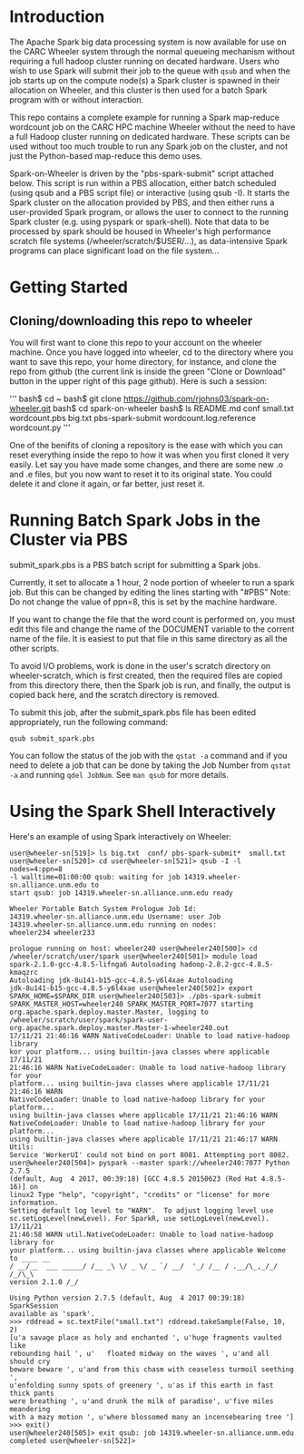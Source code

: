 # Introduction

The Apache Spark big data processing system is now available for use on the
CARC Wheeler system through the normal queueing mechanism without requiring a
full hadoop cluster running on decated hardware.  Users who wish to use
Spark will submit their job to the queue with `qsub` and when the job starts up
on the compute node(s) a Spark cluster is spawned in their allocation on
Wheeler, and this cluster is then used for a batch Spark program with or
without interaction. 

This repo contains a complete example for running a Spark map-reduce wordcount
job on the CARC HPC machine Wheeler without the need to have a full Hadoop
cluster running on dedicated hardware. These scripts can be used without too
much trouble to run any Spark job on the cluster, and not just the Python-based
map-reduce this demo uses. 

Spark-on-Wheeler is driven by the "pbs-spark-submit" script attached below.
This script is run within a PBS allocation, either batch scheduled (using qsub
and a PBS script file) or interactive (using qsub -I). It starts the Spark
cluster on the allocation provided by PBS, and then either runs a user-provided
Spark program, or allows the user to connect to the running Spark cluster (e.g.
using pyspark or spark-shell). Note that data to be processed by spark should
be housed in Wheeler's high performance scratch file systems
(/wheeler/scratch/$USER/...), as data-intensive Spark programs can place
significant load on the file system...


# Getting Started

## Cloning/downloading this repo to wheeler

You will first want to clone this repo to your account on the wheeler machine.
Once you have logged into wheeler, cd to the directory where you want
to save this repo, your home directory, for instance, and clone the repo from
github (the current link is inside the green "Clone or Download" button in the
upper right of this page github). 
Here is such a session: 

''' bash$ cd ~
bash$ git clone https://github.com/rjohns03/spark-on-wheeler.git 
bash$ cd spark-on-wheeler 
bash$ ls 
README.md               conf small.txt
wordcount.pbs big.txt                 pbs-spark-submit wordcount.log.reference
wordcount.py '''

One of the benifits of cloning a repository is the ease with which you can reset everything inside the repo to how it was when you first cloned it very easily. Let say you have made some changes, and there are some new .o and .e files, but you now want to reset it to its original state. You could delete it and clone it again, or far better, just reset it. 




# Running Batch Spark Jobs in the Cluster via PBS


submit_spark.pbs is a PBS batch script for submitting a Spark jobs. 

Currently, it set to  allocate a 1 hour, 2 node portion of wheeler to run a
spark job.  But this can be changed by editing the lines starting with "#PBS"
Note: Do not change the value of ppn=8, this is set by the machine hardware.

If you want to change the file that the word count is performed on, you must
edit this file and change the name of the DOCUMENT variable to the corrent name
of the file. It is easiest to put that file in this same directory as all the
other scripts.

To avoid I/O problems, work is done in the user's scratch directory on
wheeler-scratch, which is first created, then the required files are copied
from this directory there, then the Spark job is run, and finally, the output
is copied back here, and the scratch directory is removed. 

To submit this job, after the submit_spark.pbs file has been edited appropriately, 
run the following command:
```
qsub submit_spark.pbs
```

You can follow the status of the job with the `qstat -a` command and if you
need to delete a job that can be done by taking the Job Number from `qstat -a`
and running `qdel JobNum`. See `man qsub` for more details.



# Using the Spark Shell Interactively 

Here's an example of using Spark interactively on Wheeler:

```
user@wheeler-sn[519]> ls big.txt  conf/	pbs-spark-submit*  small.txt
user@wheeler-sn[520]> cd user@wheeler-sn[521]> qsub -I -l nodes=4:ppn=8
-l walltime=01:00:00 qsub: waiting for job 14319.wheeler-sn.alliance.unm.edu to
start qsub: job 14319.wheeler-sn.alliance.unm.edu ready

Wheeler Portable Batch System Prologue Job Id:
14319.wheeler-sn.alliance.unm.edu Username: user Job
14319.wheeler-sn.alliance.unm.edu running on nodes:
wheeler234 wheeler233

prologue running on host: wheeler240 user@wheeler240[500]> cd
/wheeler/scratch/user/spark user@wheeler240[501]> module load
spark-2.1.0-gcc-4.8.5-lifnga6 Autoloading hadoop-2.8.2-gcc-4.8.5-kmaqzrc
Autoloading jdk-8u141-b15-gcc-4.8.5-y6l4xae Autoloading
jdk-8u141-b15-gcc-4.8.5-y6l4xae user@wheeler240[502]> export
SPARK_HOME=$SPARK_DIR user@wheeler240[503]> ./pbs-spark-submit
SPARK_MASTER_HOST=wheeler240 SPARK_MASTER_PORT=7077 starting
org.apache.spark.deploy.master.Master, logging to
/wheeler/scratch/user/spark/spark-user-org.apache.spark.deploy.master.Master-1-wheeler240.out
17/11/21 21:46:16 WARN NativeCodeLoader: Unable to load native-hadoop library
kor your platform... using builtin-java classes where applicable 17/11/21
21:46:16 WARN NativeCodeLoader: Unable to load native-hadoop library for your
platform... using builtin-java classes where applicable 17/11/21 21:46:16 WARN
NativeCodeLoader: Unable to load native-hadoop library for your platform...
using builtin-java classes where applicable 17/11/21 21:46:16 WARN
NativeCodeLoader: Unable to load native-hadoop library for your platform...
using builtin-java classes where applicable 17/11/21 21:46:17 WARN Utils:
Service 'WorkerUI' could not bind on port 8081. Attempting port 8082.
user@wheeler240[504]> pyspark --master spark://wheeler240:7077 Python 2.7.5
(default, Aug  4 2017, 00:39:18) [GCC 4.8.5 20150623 (Red Hat 4.8.5-16)] on
linux2 Type "help", "copyright", "credits" or "license" for more information.
Setting default log level to "WARN".  To adjust logging level use
sc.setLogLevel(newLevel). For SparkR, use setLogLevel(newLevel).  17/11/21
21:46:58 WARN util.NativeCodeLoader: Unable to load native-hadoop library for
your platform... using builtin-java classes where applicable Welcome to ____ __
/ __/__  ___ _____/ /__ _\ \/ _ \/ _ `/ __/  '_/ /__ / .__/\_,_/_/ /_/\_\
version 2.1.0 /_/

Using Python version 2.7.5 (default, Aug  4 2017 00:39:18) SparkSession
available as 'spark'.
>>> rddread = sc.textFile("small.txt") rddread.takeSample(False, 10, 2)
[u'a savage place as holy and enchanted ', u'huge fragments vaulted like
rebounding hail ', u'   floated midway on the waves ', u'and all should cry
beware beware ', u'and from this chasm with ceaseless turmoil seething ',
u'enfolding sunny spots of greenery ', u'as if this earth in fast thick pants
were breathing ', u'and drunk the milk of paradise', u'five miles meandering
with a mazy motion ', u'where blossomed many an incensebearing tree ']
>>> exit()
user@wheeler240[505]> exit qsub: job 14319.wheeler-sn.alliance.unm.edu
completed user@wheeler-sn[522]>
```
